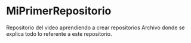 # MiPrimerRepositorio
Repositorio del video aprendiendo a crear repositorios
Archivo donde se explica todo lo referente a este repositorio.
